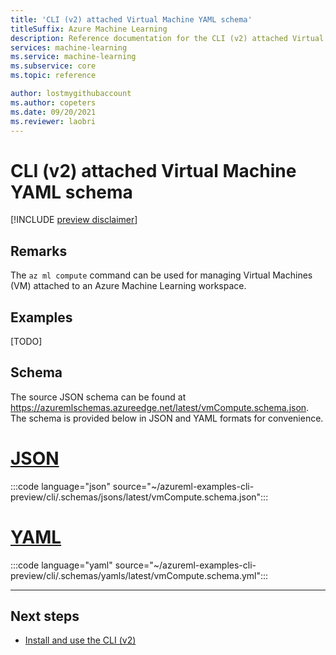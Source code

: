 ```yaml
---
title: 'CLI (v2) attached Virtual Machine YAML schema'
titleSuffix: Azure Machine Learning
description: Reference documentation for the CLI (v2) attached Virtual Machine schema.
services: machine-learning
ms.service: machine-learning
ms.subservice: core
ms.topic: reference

author: lostmygithubaccount
ms.author: copeters
ms.date: 09/20/2021
ms.reviewer: laobri
---
```


# CLI (v2) attached Virtual Machine YAML schema

[!INCLUDE [preview disclaimer](../../includes/machine-learning-preview-generic-disclaimer.md)]

## Remarks

The `az ml compute` command can be used for managing Virtual Machines (VM) attached to an Azure Machine Learning workspace.

## Examples

[TODO]

## Schema

The source JSON schema can be found at https://azuremlschemas.azureedge.net/latest/vmCompute.schema.json. The schema is provided below in JSON and YAML formats for convenience.

# [JSON](#tab/json)

:::code language="json" source="~/azureml-examples-cli-preview/cli/.schemas/jsons/latest/vmCompute.schema.json":::

# [YAML](#tab/yaml)

:::code language="yaml" source="~/azureml-examples-cli-preview/cli/.schemas/yamls/latest/vmCompute.schema.yml":::

---

## Next steps

- [Install and use the CLI (v2)](how-to-configure-cli.md)

